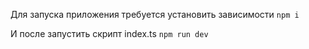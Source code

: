 Для запуска приложения требуется установить зависимости
`npm i`

И после запустить скрипт index.ts
`npm run dev`
